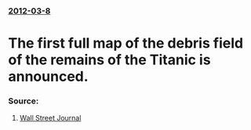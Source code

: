 ### [2012-03-8](/news/2012/03/8/index.md)

# The first full map of the debris field of the remains of the Titanic is announced. 




### Source:

1. [Wall Street Journal](http://online.wsj.com/article/AP8f62051291924268a78152169cd55fde.html)
